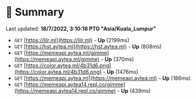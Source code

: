 # 📖 Summary
Last updated: **18/7/2022, 3:10:16 PTG "Asia/Kuala_Lumpur"**

- `GET` [https://lilr.ml](https://lilr.ml) - **Up** (2199ms)
- `GET` [https://hst.aytea.ml](https://hst.aytea.ml) - **Up** (808ms)
- `GET` [https://memeapi.aytea.ml/gimme](https://memeapi.aytea.ml/gimme) - **Up** (370ms)
- `GET` [https://color.aytea.ml/4b31d6.png](https://color.aytea.ml/4b31d6.png) - **Up** (1476ms)
- `GET` [https://memeapi.aytea.ml](https://memeapi.aytea.ml) - **Up** (186ms)
- `GET` [https://memeapi.aytea14.repl.co/gimme](https://memeapi.aytea14.repl.co/gimme) - **Up** (439ms)
